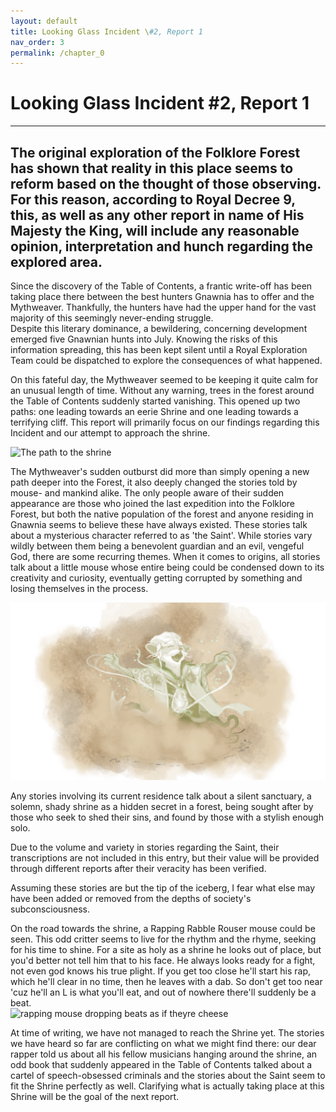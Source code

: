 ```yaml
---
layout: default
title: Looking Glass Incident \#2, Report 1
nav_order: 3
permalink: /chapter_0
---
```


# Looking Glass Incident #2, Report 1
---
The original exploration of the Folklore Forest has shown that reality in this place seems to reform based on the thought of those observing. For this reason, according to Royal Decree 9, this, as well as any other report in name of His Majesty the King, will include any reasonable opinion, interpretation and hunch regarding the explored area.
---
   
Since the discovery of the Table of Contents, a frantic write-off has been taking place there between the best hunters Gnawnia has to offer and the Mythweaver. Thankfully, the hunters have had the upper hand for the vast majority of this seemingly never-ending struggle.  
Despite this literary dominance, a bewildering, concerning development emerged five Gnawnian hunts into July. Knowing the risks of this information spreading, this has been kept silent until a Royal Exploration Team could be dispatched to explore the consequences of what happened.  

On this fateful day, the Mythweaver seemed to be keeping it quite calm for an unusual length of time. Without any warning, trees in the forest around the Table of Contents suddenly started vanishing. This opened up two paths: one leading towards an eerie Shrine and one leading towards a terrifying cliff. This report will primarily focus on our findings regarding this Incident and our attempt to approach the shrine.

<img src="./assets/road.png" alt="The path to the shrine">

The Mythweaver's sudden outburst did more than simply opening a new path deeper into the Forest, it also deeply changed the stories told by mouse- and mankind alike. The only people aware of their sudden appearance are those who joined the last expedition into the Folklore Forest, but both the native population of the forest and anyone residing in Gnawnia seems to believe these have always existed. These stories talk about a mysterious character referred to as 'the Saint'. While stories vary wildly between them being a benevolent guardian and an evil, vengeful God, there are some recurring themes. When it comes to origins, all stories talk about a little mouse whose entire being could be condensed down to its creativity and curiosity, eventually getting corrupted by something and losing themselves in the process.  

<img src="./assets/saint.png" alt="The Mythical Saint">

Any stories involving its current residence talk about a silent sanctuary, a solemn, shady shrine as a hidden secret in a forest, being sought after by those who seek to shed their sins, and found by those with a stylish enough solo.  

Due to the volume and variety in stories regarding the Saint, their transcriptions are not included in this entry, but their value will be provided through different reports after their veracity has been verified.  

Assuming these stories are but the tip of the iceberg, I fear what else may have been added or removed from the depths of society's subconsciousness.


On the road towards the shrine, a Rapping Rabble Rouser mouse could be seen. This odd critter seems to live for the rhythm and the rhyme, seeking for his time to shine. For a site as holy as a shrine he looks out of place, but you'd better not tell him that to his face. He always looks ready for a fight, not even god knows his true plight. If you get too close he'll start his rap, which he'll clear in no time, then he leaves with a dab. So don't get too near 'cuz he'll an L is what you'll eat, and out of nowhere there'll suddenly be a beat.  
<img src="./assets/rapper.png" alt="rapping mouse dropping beats as if theyre cheese">

At time of writing, we have not managed to reach the Shrine yet. The stories we have heard so far are conflicting on what we might find there: our dear rapper told us about all his fellow musicians hanging around the shrine, an odd book that suddenly appeared in the Table of Contents talked about a cartel of speech-obsessed criminals and the stories about the Saint seem to fit the Shrine perfectly as well. Clarifying what is actually taking place at this Shrine will be the goal of the next report.
